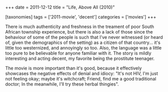 +++
date = 2011-12-12
title = "Life, Above All (2010)"

[taxonomies]
tags = ['2011-movie', 'decent']
categories = ['movies']
+++

There is much authenticity and freshness in the treament of poor South
African township experience, but there is also a lack of those since the
behaviour of some of the people is such that I\'ve never witnessed (or
heard of, given the demographics of the setting) as a citizen of that
country\... it\'s little too westernized, and annoyingly so too. Also,
the language was a little too pure to be believable for anyone familiar
with it. The story is mildly interesting and acting decent, my favorite
being the prostitute teenager.

The movie is more important than it\'s good, because it effectively
showcases the negative effects of denial and idiocy: \"It\'s not HIV,
I\'m just not feeling okay; maybe it\'s witchcraft; Friend, find me a
good traditional doctor; In the meanwhile, I\'ll try these herbal
thingies\".
